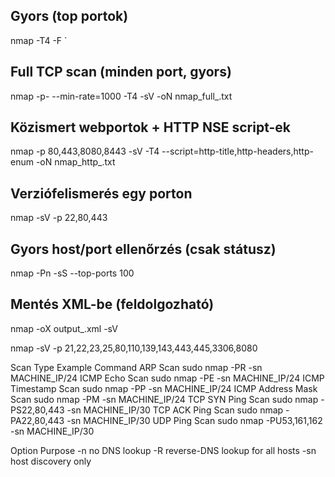 

## Gyors (top portok)
nmap -T4 -F <TARGET>`

## Full TCP scan (minden port, gyors)
nmap -p- --min-rate=1000 -T4 -sV <TARGET> -oN nmap_full_<TARGET>.txt

## Közismert webportok + HTTP NSE script-ek
nmap -p 80,443,8080,8443 -sV -T4 --script=http-title,http-headers,http-enum <TARGET> -oN nmap_http_<TARGET>.txt

## Verziófelismerés egy porton
nmap -sV -p 22,80,443 <TARGET>

## Gyors host/port ellenőrzés (csak státusz)
nmap -Pn -sS --top-ports 100 <TARGET>

## Mentés XML-be (feldolgozható)
nmap -oX output_<TARGET>.xml -sV <TARGET>

nmap -sV -p 21,22,23,25,80,110,139,143,443,445,3306,8080 <TARGET>




Scan Type	Example Command
ARP Scan	sudo nmap -PR -sn MACHINE_IP/24
ICMP Echo Scan	sudo nmap -PE -sn MACHINE_IP/24
ICMP Timestamp Scan	sudo nmap -PP -sn MACHINE_IP/24
ICMP Address Mask Scan	sudo nmap -PM -sn MACHINE_IP/24
TCP SYN Ping Scan	sudo nmap -PS22,80,443 -sn MACHINE_IP/30
TCP ACK Ping Scan	sudo nmap -PA22,80,443 -sn MACHINE_IP/30
UDP Ping Scan	sudo nmap -PU53,161,162 -sn MACHINE_IP/30

Option	Purpose
-n	no DNS lookup
-R	reverse-DNS lookup for all hosts
-sn	host discovery only